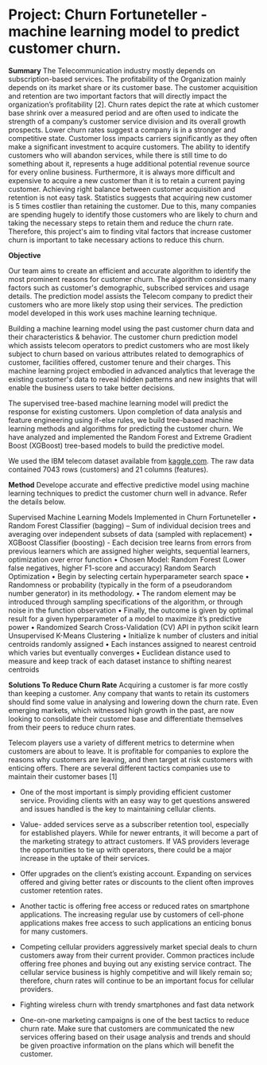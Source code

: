 # Project: Churn Fortuneteller - machine learning model to predict customer churn.


**Summary**
The Telecommunication industry mostly depends on subscription-based services. The profitability of the Organization mainly depends on its market share or its customer base. The customer acquisition and retention are two important factors that will directly impact the organization’s profitability [2]. 
Churn rates depict the rate at which customer base shrink over a measured period and are often used to indicate the strength of a company’s customer service division and its overall growth prospects. Lower churn rates suggest a company is in a stronger and competitive state. Customer loss impacts carriers significantly as they often make a significant investment to acquire customers. The ability to identify customers who will abandon services, while there is still time to do something about it, represents a huge additional potential revenue source for every online business. Furthermore, it is always more difficult and expensive to acquire a new customer than it is to retain a current paying customer.
Achieving right balance between customer acquisition and retention is not easy task. Statistics suggests that acquiring new customer is 5 times costlier than retaining the customer. Due to this, many companies are spending hugely to identify those customers who are likely to churn and taking the necessary steps to retain them and reduce the churn rate. Therefore, this project's aim to finding vital factors that increase customer churn is important to take necessary actions to reduce this churn.

**Objective**




Our team aims to create an efficient and accurate algorithm to identify the most prominent reasons for customer churn. The algorithm considers many factors such as customer's demographic, subscribed services and usage details. The prediction model assists the Telecom company to predict their customers who are more likely stop using their services. The prediction model developed in this work uses machine learning technique.

Building a machine learning model using the past customer churn data and their characteristics & behavior. The customer churn prediction model which assists telecom operators to predict customers who are most likely subject to churn based on various attributes related to demographics of customer, facilities offered, customer tenure and their charges. This machine learning project embodied in advanced analytics that leverage the existing customer's data to reveal hidden patterns and new insights that will enable the business users to take better decisions.

The supervised tree-based machine learning model will predict the response for existing customers. Upon completion of data analysis and feature engineering using if-else rules, we build tree-based machine learning methods and algorithms for predicting the customer churn. We have analyzed and implemented the Random Forest and Extreme Gradient Boost (XGBoost) tree-based models to build the predictive model. 

We used the IBM telecom dataset available from [kaggle.com](https://www.kaggle.com/blastchar/telco-customer-churn). The raw data contained 7043 rows (customers) and 21 columns (features). 


**Method**
Develope accurate and effective predictive model using machine learning techniques to predict the customer churn well in advance. Refer the details below.

Supervised Machine Learning Models Implemented in Churn Fortuneteller
•	Random Forest Classifier (bagging) – Sum of individual decision trees and averaging over independent subsets of data (sampled with replacement)
•	XGBoost Classifier (boosting) - Each decision tree learns from errors from previous learners which are assigned higher weights, sequential learners, optimization over error function
•	Chosen Model: Random Forest (Lower false negatives, higher F1-score and accuracy)
Random Search Optimization 
•	Begin by selecting certain hyperparameter search space
•	Randomness or probability (typically in the form of a pseudorandom number generator) in its methodology. 
•	The random element may be introduced through sampling specifications of the algorithm, or through noise in the function observation
•	Finally, the outcome is given by optimal result for a given hyperparameter of a model to maximize it’s predictive power
•	Randomized Search Cross-Validation (CV) API in python scikit learn
Unsupervised K-Means Clustering
•	Initialize k number of clusters and initial centroids randomly assigned
•	Each instances assigned to nearest centroid which varies but eventually converges 
•	Euclidean distance used to measure and keep track of each dataset instance to shifting nearest centroids

**Solutions To Reduce Churn Rate**
Acquiring a customer is far more costly than keeping a customer. Any company that wants to retain its customers should find some value in analysing and lowering down the churn rate. Even emerging markets, which witnessed high growth in the past, are now looking to consolidate their customer base and differentiate themselves from their peers to reduce churn rates.

Telecom players use a variety of different metrics to determine when customers are about to leave. It is profitable for companies to explore the reasons why customers are leaving, and then target at risk customers with enticing offers. There are several different tactics companies use to maintain their customer bases [1]
- One of the most important is simply providing efficient customer service. Providing clients with an easy way to get questions answered and issues handled is the key to maintaining cellular clients.

- Value- added services serve as a subscriber retention tool, especially for established players. While for newer entrants, it will become a part of the marketing strategy to attract customers. If VAS providers leverage the opportunities to tie up with operators, there could be a major increase in the uptake of their services.

- Offer upgrades on the client’s existing account. Expanding on services offered and giving better rates or discounts to the client often improves customer retention rates.

- Another tactic is offering free access or reduced rates on smartphone applications. The increasing regular use by customers of cell-phone applications makes free access to such applications an enticing bonus for many customers.

- Competing cellular providers aggressively market special deals to churn customers away from their current provider. Common practices include offering free phones and buying out any existing service contract. The cellular service business is highly competitive and will likely remain so; therefore, churn rates will continue to be an important focus for cellular providers.

- Fighting wireless churn with trendy smartphones and fast data network

- One-on-one marketing campaigns is one of the best tactics to reduce churn rate. Make sure that customers are communicated the new services offering based on their usage analysis and trends and should be given proactive information on the plans which will benefit the customer.
